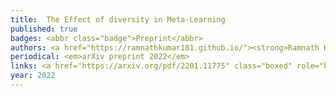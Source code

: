 ```yaml
---
title: 	The Effect of diversity in Meta-Learning
published: true
badges: <abbr class="badge">Preprint</abbr>
authors: <a href="https://ramnathkumar181.github.io/"><strong>Ramnath Kumar</strong></a>, <a href="https://tristandeleu.github.io/">Tristan Deleu</a> and <a href="https://yoshuabengio.org/">Yoshua Bengio</a>.
periodical: <em>arXiv preprint 2022</em>
links: <a href="https://arxiv.org/pdf/2201.11775" class="boxed" role="button" target="_blank">PDF</a> <a href="https://github.com/RamnathKumar181/Task-Diversity-meta-learning" class="boxed" role="button" target="_blank">Code</a>
year: 2022
---
```

